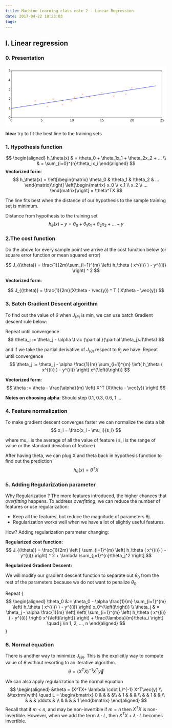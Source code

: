 ```yaml
---
title: Machine Learning class note 2 - Linear Regression
date: 2017-04-22 18:23:03
tags: 
---
```

## I. Linear regression

### 0. Presentation

![Linear Regression](/images/linear_regression.png)

**Idea:** try to fit the best line to the training sets

### 1. Hypothesis function
$$
\begin{aligned}
h_\theta(x) & = \theta_0 + \theta_1x_1 + \theta_2x_2 + ... \\
& = \sum_{i=0}^{n}\theta_ix_i
\end{aligned}
$$
**Vectorized form**:
$$
h_\theta(x) = \left[\begin{matrix} \theta_0 & \theta_1 & \theta_2 & ... \end{matrix}\right] \left[\begin{matrix} x_0 \\ x_1 \\ x_2 \\ ... \end{matrix}\right] = \theta^TX
$$

The line fits best when the distance of our hypothesis to the sample training set is minimum.

Distance from hypothesis to the training set $$ h_\theta(x) -y = \theta_0 + \theta_1x_1 + \theta_2x_2 + ... - y $$

### 2.The cost function
Do the above for every sample point we arrive at the cost function below (or square error function or mean squared error)

$$
J_{(\theta)} = \frac{1}{2m}\sum_{i=1}^{m} \left( h_\theta ( x^{(i)} ) - y^{(i)} \right) ^ 2
$$

**Vectorized form**:

$$
J_{(\theta)} = \frac{1}{2m}(X\theta - \vec{y}) ^ T ( X\theta - \vec{y})
$$

### 3. Batch Gradient Descent algorithm

To find out the value of $\theta$ when $J_{(\theta)}$ is min, we can use batch Gradient descent rule below:

Repeat until convergence
$$
\theta_j := \theta_j - \alpha \frac {\partial }{\partial \theta_j}J(\theta)
$$

and if we take the partial derivative of $J_{(\theta)}$ respect to $\theta_j$ we have:
Repeat until convergence
$$
\theta_j := \theta_j - \alpha \frac{1}{m} \sum_{i=1}^{m} \left( h_\theta ( x^{(i)} ) - y^{(i)} \right) x^{\left(i\right)}
$$

**Vectorized form**:
$$
\theta := \theta - \frac{\alpha}{m} \left( X^T (X\theta - \vec{y}) \right)
$$

**Notes on choosing alpha**:
Should step 0.1, 0.3, 0.6, 1 ...

### 4. Feature normalization
To make gradient descent converges faster we can normalize the data a bit
$$
x_i = \frac{x_i - \mu_i}{s_i}
$$

where mu_i is the average of all the value of feature i
      s_i is the range of value or the standard deviation of feature i

After having theta, we can plug X and theta back in hypothesis function to find out the prediction
$$ h_\theta(x) = \theta^TX $$

### 5. Adding Regularization parameter
Why Regularization ?
The more features introduced, the higher chances that *overfitting* happens. To address *overfitting*, we can reduce the number of features or use regularization:
- Keep all the features, but reduce the magnitude of parameters θj.
- Regularization works well when we have a lot of slightly useful features.

How? Adding regularization parameter changing:

**Regularized cost function:**
$$
J_{(\theta)} = \frac{1}{2m} \left [ \sum_{i=1}^{m} \left( h_\theta ( x^{(i)} ) - y^{(i)} \right) ^ 2 + \lambda \sum_{j=1}^{n}\theta_j^2 \right]
$$

**Regularized Gradient Descent:**

We will modify our gradient descent function to separate out $\theta_0$ from the rest of the parameters because we do not want to penalize $\theta_0$.

Repeat
{
$$
\begin{aligned}
\theta_0 &:= \theta_0 - \alpha \frac{1}{m} \sum_{i=1}^{m} \left( h_\theta ( x^{(i)} ) - y^{(i)} \right) x_0^{\left(i\right)} \\
\theta_j &:= \theta_j - \alpha \frac{1}{m} \left[ \left( \sum_{i=1}^{m} \left( h_\theta ( x^{(i)} ) - y^{(i)} \right) x^{\left(i\right)} \right) + \frac{\lambda}{m}\theta_i \right] \quad j \in 1, 2, ..., n
\end{aligned}
$$
}

### 6. Normal equation
There is another way to minimize $J_{(\theta)}$. This is the explicitly way to compute value of $\theta$ without resorting to an iterative algorithm.
$$
\theta = (X^TX)^{-1} X^T\vec{y}
$$

We can also apply regularization to the normal equation
$$
\begin{aligned}
&\theta = (X^TX+ \lambda \cdot L)^{-1} X^T\vec{y} \\
&\textrm{with} \quad L =   \begin{bmatrix}
    0 & & & &\\
    & 1 & & & \\
    & & 1 & & \\
    & & & \ddots & \\
    & & & & 1
  \end{bmatrix}
\end{aligned}
$$
Recall that if $m < n$, and may be non-invertible if $m = n$ then $X^TX$ is non-invertible. However, when we add the term $\lambda \cdot L$, then $X^TX + \lambda \cdot L$ becomes invertible.